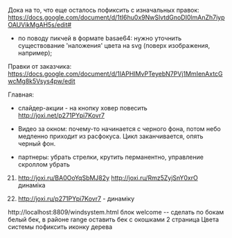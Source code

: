 Дока на то, что еще осталось пофиксить с изначальных правок:
https://docs.google.com/document/d/1tI6hu0x9NwSlvtdGnoDI0lmAnZh7iypOAUVikMgAH5s/edit#


- по поводу пикчей в формате basae64: нужно уточнить существование 'наложения' цвета на svg (поверх изображения, например);


Правки от заказчика:
https://docs.google.com/document/d/1IAPHIMvPTeyebN7PVj1MmIenAxtcGwcMg8k5Vsys4pw/edit



Главная:
- слайдер-акции - на кнопку ховер повесить http://joxi.net/p271PYpi7Kovr7
- Видео за окном: почему-то начинается  с черного фона, потом небо медленно приходит из расфокуса. Цикл заканчивается, опять черный фон.

- партнеры: убрать стрелки, крутить перманентно, управление скроллом убрать

21. http://joxi.ru/BA0OoYqSbMJ82y
http://joxi.ru/Rmz5ZyjSnY0xrO
динаміка

22. http://joxi.ru/p271PYpi7Kovr7 - динаміку


http://localhost:8809/windsystem.html
  блок welcome -- сделать по бокам белый бек, в районе range оставить бек с окошками
  2 страница Цвета системы пофиксить иконку дерева
